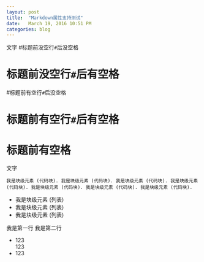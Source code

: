 ```yaml
---
layout: post
title:  "Markdown属性支持测试"
date:   March 19, 2016 10:51 PM
categories: blog
---
```


文字
#标题前没空行`#`后没空格
# 标题前没空行`#`后有空格

#标题前有空行`#`后没空格

# 标题前有空行`#`后有空格

 # 标题前有空格

文字
```
我是块级元素 (代码块). 我是块级元素 (代码块). 我是块级元素 (代码块). 我是块级元素 (代码块). 我是块级元素 (代码块). 我是块级元素 (代码块). 我是块级元素 (代码块).
```
* 我是块级元素 (列表)
* 我是块级元素 (列表)
* 我是块级元素 (列表)

我是第一行
我是第二行

* 123  
123
* 123